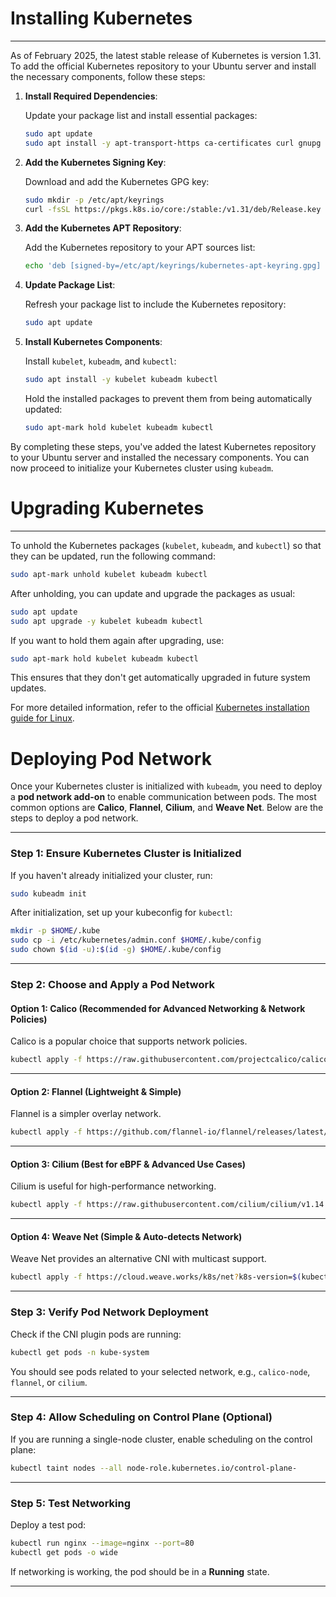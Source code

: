 # Installing Kubernetes

---
As of February 2025, the latest stable release of Kubernetes is version 1.31. To add the official Kubernetes repository to your Ubuntu server and install the necessary components, follow these steps:

1. **Install Required Dependencies**:

   Update your package list and install essential packages:

   ```bash
   sudo apt update
   sudo apt install -y apt-transport-https ca-certificates curl gnupg
   ```


2. **Add the Kubernetes Signing Key**:

   Download and add the Kubernetes GPG key:

   ```bash
   sudo mkdir -p /etc/apt/keyrings
   curl -fsSL https://pkgs.k8s.io/core:/stable:/v1.31/deb/Release.key | sudo gpg --dearmor -o /etc/apt/keyrings/kubernetes-apt-keyring.gpg
   ```


3. **Add the Kubernetes APT Repository**:

   Add the Kubernetes repository to your APT sources list:

   ```bash
   echo 'deb [signed-by=/etc/apt/keyrings/kubernetes-apt-keyring.gpg] https://pkgs.k8s.io/core:/stable:/v1.31/deb/ /' | sudo tee /etc/apt/sources.list.d/kubernetes.list
   ```


4. **Update Package List**:

   Refresh your package list to include the Kubernetes repository:

   ```bash
   sudo apt update
   ```


5. **Install Kubernetes Components**:

   Install `kubelet`, `kubeadm`, and `kubectl`:

   ```bash
   sudo apt install -y kubelet kubeadm kubectl
   ```   

   Hold the installed packages to prevent them from being automatically updated:

   ```bash
   sudo apt-mark hold kubelet kubeadm kubectl
   ```


By completing these steps, you've added the latest Kubernetes repository to your Ubuntu server and installed the necessary components. You can now proceed to initialize your Kubernetes cluster using `kubeadm`.



# Upgrading Kubernetes

---
To unhold the Kubernetes packages (`kubelet`, `kubeadm`, and `kubectl`) so that they can be updated, run the following command:

```bash
sudo apt-mark unhold kubelet kubeadm kubectl
```

After unholding, you can update and upgrade the packages as usual:

```bash
sudo apt update
sudo apt upgrade -y kubelet kubeadm kubectl
```

If you want to hold them again after upgrading, use:

```bash
sudo apt-mark hold kubelet kubeadm kubectl
```

This ensures that they don't get automatically upgraded in future system updates.

For more detailed information, refer to the official [Kubernetes installation guide for Linux](https://kubernetes.io/docs/tasks/tools/install-kubectl-linux/). 

# Deploying Pod Network
Once your Kubernetes cluster is initialized with `kubeadm`, you need to deploy a **pod network add-on** to enable communication between pods. The most common options are **Calico**, **Flannel**, **Cilium**, and **Weave Net**. Below are the steps to deploy a pod network.

---

### **Step 1: Ensure Kubernetes Cluster is Initialized**
If you haven't already initialized your cluster, run:

```bash
sudo kubeadm init
```

After initialization, set up your kubeconfig for `kubectl`:

```bash
mkdir -p $HOME/.kube
sudo cp -i /etc/kubernetes/admin.conf $HOME/.kube/config
sudo chown $(id -u):$(id -g) $HOME/.kube/config
```

---

### **Step 2: Choose and Apply a Pod Network**
#### **Option 1: Calico (Recommended for Advanced Networking & Network Policies)**
Calico is a popular choice that supports network policies.

```bash
kubectl apply -f https://raw.githubusercontent.com/projectcalico/calico/v3.26.1/manifests/calico.yaml
```

---

#### **Option 2: Flannel (Lightweight & Simple)**
Flannel is a simpler overlay network.

```bash
kubectl apply -f https://github.com/flannel-io/flannel/releases/latest/download/kube-flannel.yml
```

---

#### **Option 3: Cilium (Best for eBPF & Advanced Use Cases)**
Cilium is useful for high-performance networking.

```bash
kubectl apply -f https://raw.githubusercontent.com/cilium/cilium/v1.14.2/install/kubernetes/quick-install.yaml
```

---

#### **Option 4: Weave Net (Simple & Auto-detects Network)**
Weave Net provides an alternative CNI with multicast support.

```bash
kubectl apply -f https://cloud.weave.works/k8s/net?k8s-version=$(kubectl version | base64 | tr -d '\n')
```

---

### **Step 3: Verify Pod Network Deployment**
Check if the CNI plugin pods are running:

```bash
kubectl get pods -n kube-system
```

You should see pods related to your selected network, e.g., `calico-node`, `flannel`, or `cilium`.

---

### **Step 4: Allow Scheduling on Control Plane (Optional)**
If you are running a single-node cluster, enable scheduling on the control plane:

```bash
kubectl taint nodes --all node-role.kubernetes.io/control-plane-
```

---

### **Step 5: Test Networking**
Deploy a test pod:

```bash
kubectl run nginx --image=nginx --port=80
kubectl get pods -o wide
```

If networking is working, the pod should be in a **Running** state.

---


